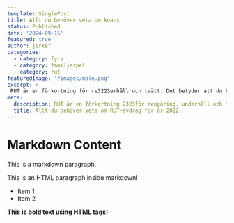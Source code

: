 ```yaml
---
template: SinglePost
title: Allt du behöver veta om knaus
status: Published
date: '2024-09-15'
featured: true
author: jerker
categories:
  - category: fyra
  - category: familjespel
  - category: rut
featuredImage: '/images/male.png'
excerpt: >-
 RUT är en förkortning för re3223erhåll och tvätt. Det betyder att du kan få avdrag på skatten för hushållsnära tjäns22ter som tex. flytt- och städhjälp, trädgårdsarbete och snöskottning.
meta:
  description: RUT är en förkortning 2323för rengöring, underhåll och tvätt. Det betyder att du kan få avdrag på skatten för hu22shållsnära tjänster som tex. flytt- och städhjälp, trädgårdsarbete och snöskottning.
  title: Allt du behöver veta om RUT-avdrag för år 2022.
---
```


# Markdown Content

This is a markdown paragraph.

<p>This is an HTML paragraph inside markdown!</p>

<ul>
  <li>Item 1</li>
  <li>Item 2</li>
</ul>

<strong>This is bold text using HTML tags!</strong>